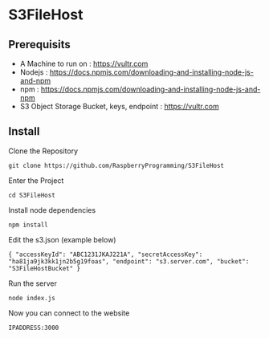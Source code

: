 # S3FileHost

## Prerequisits

- A Machine to run on : https://vultr.com
- Nodejs : https://docs.npmjs.com/downloading-and-installing-node-js-and-npm
- npm : https://docs.npmjs.com/downloading-and-installing-node-js-and-npm
- S3 Object Storage Bucket, keys, endpoint : https://vultr.com

## Install

Clone the Repository

`git clone https://github.com/RaspberryProgramming/S3FileHost`

Enter the Project

`cd S3FileHost`

Install node dependencies

`npm install`

Edit the s3.json (example below)

`
{
        "accessKeyId": "ABC1231JKAJ221A",
        "secretAccessKey": "ha81ja9jk3kk1jn2b5g19foas",
        "endpoint": "s3.server.com",
        "bucket": "S3FileHostBucket"
}
`

Run the server

`node index.js`


Now you can connect to the website

`IPADDRESS:3000`
